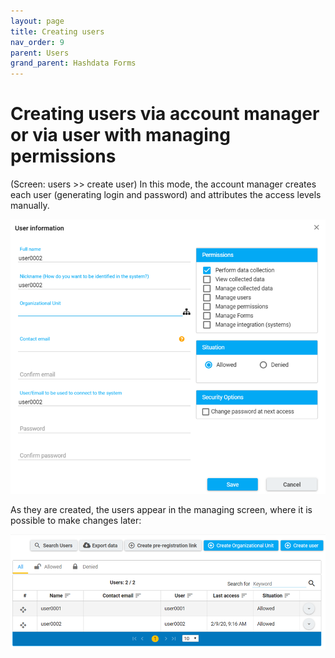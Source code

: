 ```yaml
---
layout: page
title: Creating users
nav_order: 9
parent: Users
grand_parent: Hashdata Forms
---
```

# Creating users via account manager or via user with managing permissions 

(Screen: users >> create user)
In this mode, the account manager creates each user 
(generating login and password) and attributes the access 
levels manually. 

![forms20](/en/assets/images/forms20.png)

As they are created, the users appear in the managing 
screen, where it is possible to make changes later:

![forms21](/en/assets/images/forms21.png)